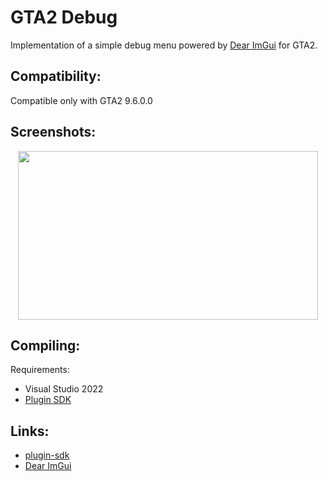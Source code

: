 # GTA2 Debug
Implementation of a simple debug menu powered by [Dear ImGui](https://github.com/ocornut/imgui) for GTA2.

## Compatibility:
Compatible only with GTA2 9.6.0.0

## Screenshots:
<p align="center">
<img src="https://i.imgur.com/RUFVHes.png" width="480" height="270">
</p>

## Compiling:
Requirements:
 - Visual Studio 2022
 - [Plugin SDK](https://github.com/DK22Pac/plugin-sdk)
 
## Links:
- [plugin-sdk](https://github.com/DK22Pac/plugin-sdk)
- [Dear ImGui](https://github.com/ocornut/imgui)
